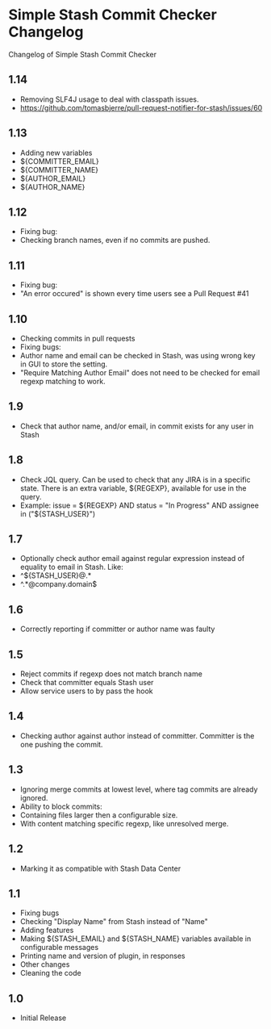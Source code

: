 # Simple Stash Commit Checker Changelog

Changelog of Simple Stash Commit Checker

## 1.14
* Removing SLF4J usage to deal with classpath issues.
 * https://github.com/tomasbjerre/pull-request-notifier-for-stash/issues/60

## 1.13
* Adding new variables
 * ${COMMITTER_EMAIL}
 * ${COMMITTER_NAME}
 * ${AUTHOR_EMAIL}
 * ${AUTHOR_NAME}

## 1.12
* Fixing bug:
 * Checking branch names, even if no commits are pushed.

## 1.11
* Fixing bug:
 * "An error occured" is shown every time users see a Pull Request #41

## 1.10
* Checking commits in pull requests
* Fixing bugs:
 * Author name and email can be checked in Stash, was using wrong key in GUI to store the setting.
 * "Require Matching Author Email" does not need to be checked for email regexp matching to work.

## 1.9
* Check that author name, and/or email, in commit exists for any user in Stash

## 1.8
* Check JQL query. Can be used to check that any JIRA is in a specific state. There is an extra variable, ${REGEXP}, available for use in the query.
 * Example: issue = ${REGEXP} AND status = "In Progress" AND assignee in ("${STASH_USER}")

## 1.7
* Optionally check author email against regular expression instead of equality to email in Stash. Like:
 * ^${STASH_USER}@.*
 * ^.*@company.domain$

## 1.6
* Correctly reporting if committer or author name was faulty

## 1.5
* Reject commits if regexp does not match branch name
* Check that committer equals Stash user
* Allow service users to by pass the hook

## 1.4
* Checking author against author instead of committer. Committer is the one pushing the commit.

## 1.3
* Ignoring merge commits at lowest level, where tag commits are already ignored.
* Ability to block commits:
 * Containing files larger then a configurable size.
 * With content matching specific regexp, like unresolved merge.

## 1.2
* Marking it as compatible with Stash Data Center

## 1.1

* Fixing bugs
 * Checking "Display Name" from Stash instead of "Name"
* Adding features
 * Making ${STASH_EMAIL} and ${STASH_NAME} variables available in configurable messages 
 * Printing name and version of plugin, in responses
* Other changes
 * Cleaning the code

## 1.0

* Initial Release

